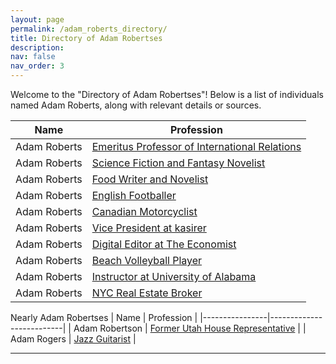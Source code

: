 ```yaml
---
layout: page
permalink: /adam_roberts_directory/
title: Directory of Adam Robertses
description:
nav: false
nav_order: 3
---
```


Welcome to the "Directory of Adam Robertses"! Below is a list of individuals named Adam Roberts, along with relevant details or sources.

| Name           | Profession               |
|----------------|--------------------------|
| Adam Roberts   | [Emeritus Professor of International Relations](https://en.wikipedia.org/wiki/Adam_Roberts_(scholar)) | 
| Adam Roberts   | [Science Fiction and Fantasy Novelist](https://en.wikipedia.org/wiki/Adam_Roberts_(British_writer)) |
| Adam Roberts | [Food Writer and Novelist](https://www.amateurgourmet.com/) |
| Adam Roberts   | [English Footballer](https://en.wikipedia.org/wiki/Adam_Roberts_(footballer)) |
| Adam Roberts   | [Canadian Motorcyclist](https://en.wikipedia.org/wiki/Adam_Roberts_(motorcyclist)) |
| Adam Roberts   | [Vice President at kasirer](https://kasirer.nyc/team/adam-roberts-vice-president-legislation/) |
| Adam Roberts   | [Digital Editor at The Economist](https://mediadirectory.economist.com/people/adam-roberts/) |
| Adam Roberts   | [Beach Volleyball Player](http://www.bvbinfo.com/player.asp?ID=182) |
| Adam Roberts   | [Instructor at University of Alabama](https://english.ua.edu/people/adam-roberts/) |
| Adam Roberts   | [NYC Real Estate Broker](https://www.wernewyork.com/Agent/75914/Adam-Roberts?agentId=75914&saleStatusType=10&sortOrder=Price&sortAsc=false) |

Nearly Adam Robertses
| Name           | Profession               |
|----------------|--------------------------|
| Adam Robertson   | [Former Utah House Representative](https://en.wikipedia.org/wiki/Adam_Robertson_(American_politician)) |
| Adam Rogers      | [Jazz Guitarist](https://en.wikipedia.org/wiki/Adam_Rogers_(musician)) |


---

